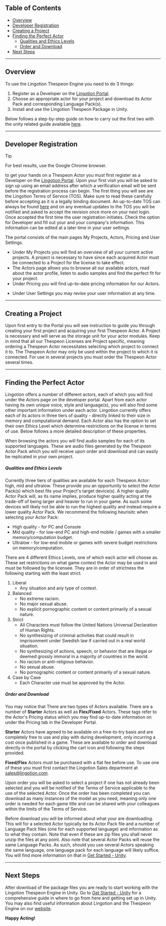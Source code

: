 
## Table of Contents


- [Overview](#overview)
- [Developer Registration](#developer-registration)
- [Creating a Project](#creating-a-project)
- [Finding the Perfect Actor](#finding-the-perfect-actor)
	- [Qualities and Ethics Levels](#qualities-and-ethics-levels)
	- [Order and Download](#order-and-download)
- [Next Steps](#next-steps)

---
## Overview
To use the Lingotion Thespeon Engine you need to do 3 things:
1. Register as a Developer on the [Lingotion Portal](https://portal.lingotion.com).
2. Choose an appropriate actor for your project and download its Actor Pack and corresponding Language Pack(s). 
3. Install and use the Lingotion Thespeon Package in Unity.

Below follows a step-by-step guide on how to carry out the first two with the unity related guide available [here](./get-started-unity.md).

--- 
## Developer Registration

> [!TIP]
> For best results, use the Google Chrome browser.


to get your hands on a Thespeon Actor you must first register as a Developer on the [Lingotion Portal](https://portal.lingotion.com). Upon your first visit you will be asked to sign up using an email address after which a verification email will be sent before the registration process can begin. The first thing you will see are the Lingotion Terms of Service (TOS). Make sure to read these carefully before accepting as it is a legally binding document. An up-to-date TOS can always be found [here](https://portal.lingotion.com/termsofservice) and on any eventual updates to the TOS you will be notified and asked to accept the revision once more on your next login. Once accepted the first time the user registration initiates. Check the option for Developer and fill out your and your company's information. This information can be edited at a later time in your user settings. 

The portal consists of the main pages My Projects, Actors, Pricing and User Settings. 
- Under My Projects you will find an overview of all your current active projects. A project is necessary to have since each acquired Actor must be connected to a Project for the license to take effect. 
- The Actors page allows you to browse all our available actors, read about the actor profile, listen to audio samples and find the perfect fit for your project.
- Under Pricing you will find up-to-date pricing information for our Actors.
* Under User Settings you may revise your user information at any time.



---
## Creating a Project

Upon first entry to the Portal you will see instruction to guide you through creating your first project and acquiring your first Thespeon Actor. A Project is necessary and will serve as the storage unit for your actor modules. Keep in mind that all our Thespeon Licenses are Project specific, meaning ordering a Thespeon Actor necessitates selecting which project to connect it to. The Thespeon Actor may only be used within the project to which it is connected. For use in several projects you must order the Thespeon Actor several times. 

---
## Finding the Perfect Actor

Lingotion offers a number of different actors, each of which you will find under the Actors page on the developer portal. Apart from each actor having its own unique voice, style and language(s), you will also find some other important information under each actor. Lingotion currently offers each of its actors in three tiers of quality - directly linked to their size in memory and computational demand. Each Actor also has the option to set their own Ethics Level which determine restrictions on the license in terms of use. Below follows a more detailed description of these properties. 

When browsing the actors you will find audio samples for each of its supported languages. These are audio files generated by the Thespeon Actor Pack which you will receive upon order and download and can easily be replicated in your own project.
##### Qualities and Ethics Levels

Currently three tiers of qualities are available for each Thespeon Actor: high, mid and ultralow. These provide you an opportunity to select the Actor Pack(s) which best fits your Project's target device(s). A higher quality Actor Pack will, as its name implies, produce higher quality acting at the trade-off of being larger and heavier to run in your game. As such some devices will likely not be able to run the highest quality and instead require a lower quality Actor Pack. We recommend the following heurisitc when selecting your Actor Pack:

- High quality - for PC and Console
- Mid quality - for low-end PC and high-end mobile / games with a smaller memory/computation budget.
- Ultralow - for low-end mobile or games with severe budget restrictions on memory/computation.



There are 4 different Ethics Levels, one of which each actor will choose as. These set restrictions on what game context the Actor may be used in and must be followed by the licensee. They are in order of strictness the following starting with the least strict. 

1. Liberal
	- Any situation and any type of context.
2. Balanced
	- No extreme racism.
	- No major sexual abuse.
	- No explicit pornographic content or content primarily of a sexual nature.
3. Strict
	- All Characters must follow the United Nations Universal Declaration of Human Rights.
	- No synthesizing of criminal activities that could result in imprisonment under Swedish law if carried out in a real world situation.
	- No synthesizing of actions, speech, or behavior that are illegal or deemed grossly immoral in a majority of countries in the world.
	- No racism or anti-religious behavior.
	- No sexual abuse.
	- No pornographic content or content primarily of a sexual nature.
4. Case by Case
	 - Each Character use must be approved by the Actor.

##### Order and Download
You may notice that There are two types of Actors available. There are a number of **Starter** Actors as well as **Flex/Fixed** Actors. These tags refer to the Actor's Pricing status which you may find up-to-date information on under the Pricing tab in the Developer Portal. 

**Starter** Actors have agreed to be available on a free-to-try basis and are completely free to use and play with during development, only incurring a cost once published in a game. These are available to order and download directly in the portal by clicking the cart icon and following the steps provided. 

**Fixed/Flex** Actors must be purchased with a flat fee before use. To use one of these you must first contact the Lingotion Sales department at sales@lingotion.com.

Upon order you will be asked to select a project if one has not already been selected and you will be notified of the Terms of Service applicable to the use of the selected Actor. Once the order has been completed you can download as many instances of the model as you need, meaning only one order is needed for each game title and can be shared with your colleagues within the limits of the Terms of Service. 

Before download you will be informed about what your are downloading. This will for a selected Actor typically be its Actor Pack file and a number of Language Pack files (one for each supported language) and information as to what they contain. Note that even if these are zip files you shall never unzip the files at any point. Also note that several Actor Packs will reuse the same Language Packs. As such, should you use several Actors speaking the same language, one language pack for each language will likely suffice. You will find more information on that in [Get Started - Unity](./get-started-unity.md). 

---
## Next Steps

After download of the package files you are ready to start working with the Lingotion Thespeon Engine in Unity. Go to [Get Started - Unity](./get-started-unity.md) for a comprehensive guide in where to go from here and getting set up in Unity. You may also find useful information about Lingotion and the Thespeon Engine on our [website](https://lingotion.com ). 

**Happy Acting!**


